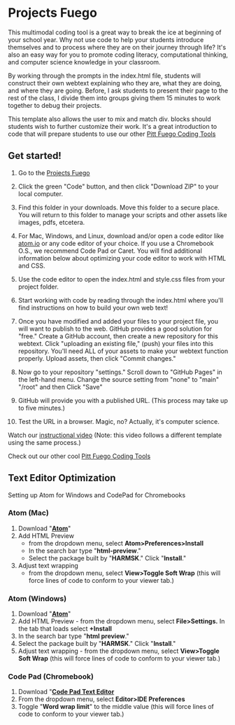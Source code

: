 # Projects Fuego

This multimodal coding tool is a great way to break the ice at beginning of your school year. Why not use code to help your students introduce themselves and to process where they are on their journey through life? It's also an easy way for you to promote coding literacy, computational thinking, and computer science knowledge in your classroom.

By working through the prompts in the index.html file, students will construct their own webtext explaining who they are, what they are doing, and where they are going. Before, I ask students to present their page to the rest of the class, I divide them into groups giving them 15 minutes to work together to debug their projects.  

This template also allows the user to mix and match div. blocks should students wish to further customize their work. It's a great introduction to code that will prepare students to use our other [Pitt Fuego Coding Tools](https://github.com/pitt-fuego)



## Get started!

1. Go to the [Projects Fuego](https://github.com/sjquigley/Projects-Fuego)

2. Click the green "Code" button, and then click "Download ZIP" to your local computer.

3. Find this folder in your downloads. Move this folder to a secure place. You will return to this folder to manage your scripts and other assets like images, pdfs, etcetera.

4. For Mac, Windows, and Linux, download and/or open a code editor like [atom.io](https://atom.io) or any code editor of your choice. If you use a Chromebook O.S., we recommend Code Pad or Caret. You will find additional information below about optimizing your code editor to work with HTML and CSS.  

5. Use the code editor to open the index.html and style.css files from your project folder.

6. Start working with code by reading through the index.html where you'll find instructions on how to build your own web text!

7. Once you have modified and added your files to your project file, you will want to publish to the web. GitHub provides a good solution for "free." Create a GitHub account, then create a new repository for this webtext. Click  "uploading an existing file," (push) your files into this repository. You'll need ALL of your assets to make your webtext function properly. Upload assets, then click "Commit changes."

8. Now go to your repository "settings." Scroll down to "GitHub Pages" in the left-hand menu. Change the source setting from "none" to "main" "/root" and then Click "Save"

9. GitHub will provide you with a published URL. (This process may take up to five minutes.)

10. Test the URL in a browser. Magic, no? Actually, it's computer science.  

Watch our [instructional video](https://youtu.be/cJiYas7B9Us) (Note: this video follows a different template using the same process.)


Check out our other cool [Pitt Fuego Coding Tools](https://pitt-fuego.github.io/Pitt-Fuego-Coding-Tools/)






## Text Editor Optimization

Setting up Atom for Windows and CodePad for Chromebooks

### Atom (Mac)


1. Download "**[Atom](https://atom.io)**"
2. Add HTML Preview
	- from the dropdown menu, select **Atom>Preferences>Install**
	- In the search bar type "**html-preview**."
	- Select the package built by "**HARMSK**." Click "**Install**."
1. Adjust text wrapping
	 -	from the dropdown menu, select **View>Toggle Soft Wrap** (this will force lines of code to conform to your viewer tab.)

### Atom (Windows)

1. Download "**[Atom](https://atom.io)**"
1. Add HTML Preview - from the dropdown menu, select **File>Settings.** In the tab that loads select **+Install**
1. In the search bar type "**html preview**."
1. Select the package built by "**HARMSK**." Click "**Install**."
1. Adjust text wrapping - from the dropdown menu, select **View>Toggle Soft Wrap** (this will force lines of code to conform to your viewer tab.)

### Code Pad (Chromebook)

1. Download "**[Code Pad Text Editor](https://chrome.google.com/webstore/detail/code-pad-text-editor/adaepfiocmagdimjecpifghcgfjlfmkh?hl=en-GB)**
2. From the dropdown menu, select **Editor>IDE Preferences**
3. Toggle "**Word wrap limit**" to the middle value (this will force lines of code to conform to your viewer tab.)<p>&nbsp;</p>
